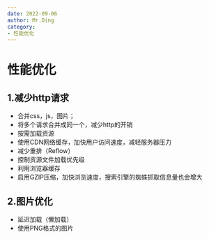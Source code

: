 ```yaml
---
date: 2022-09-06
author: Mr.Ding
category:
- 性能优化
---
```


# 性能优化

## 1.减少http请求

- 合并css，js，图片；
- 将多个请求合并成同一个，减少http的开销
- 按需加载资源
- 使用CDN网络缓存，加快用户访问速度，减轻服务器压力
- 减少重排（Reflow）
- 控制资源文件加载优先级
- 利用浏览器缓存
- 启用GZIP压缩，加快浏览速度，搜索引擎的蜘蛛抓取信息量也会增大

## 2.图片优化

- 延迟加载（懒加载）
- 使用PNG格式的图片
